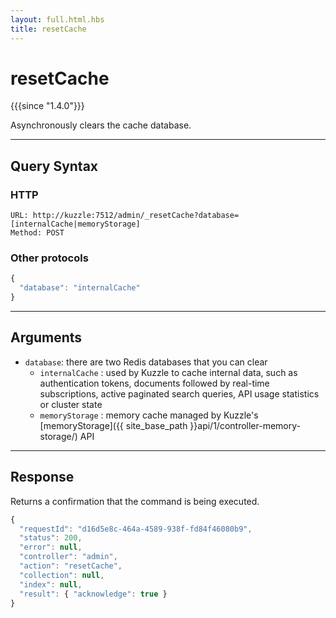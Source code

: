 ```yaml
---
layout: full.html.hbs
title: resetCache
---
```


# resetCache

{{{since "1.4.0"}}}

Asynchronously clears the cache database.  

---

## Query Syntax

### HTTP

```http
URL: http://kuzzle:7512/admin/_resetCache?database=[internalCache|memoryStorage]
Method: POST
```

### Other protocols

```js
{
  "database": "internalCache"
}
```

---

## Arguments

* `database`: there are two Redis databases that you can clear
  * `internalCache` : used by Kuzzle to cache internal data, such as authentication tokens, documents followed by real-time subscriptions, active paginated search queries, API usage statistics or cluster state
  * `memoryStorage` : memory cache managed by Kuzzle's [memoryStorage]({{ site_base_path }}api/1/controller-memory-storage/) API

---

## Response

Returns a confirmation that the command is being executed.

```js
{
  "requestId": "d16d5e8c-464a-4589-938f-fd84f46080b9",
  "status": 200,
  "error": null,
  "controller": "admin",
  "action": "resetCache",
  "collection": null,
  "index": null,
  "result": { "acknowledge": true }
}
```
